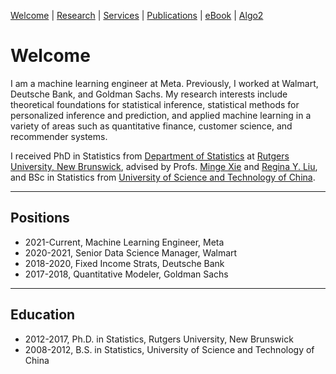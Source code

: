 [Welcome](/index) | [Research](/research) | [Services](/services) | [Publications](https://scholar.google.com/citations?user=itO_fw8AAAAJ&hl=en) | [eBook]() | [Algo2](https://thealgoschoice.mobirisesite.com/)

# Welcome

I am a machine learning engineer at Meta. Previously, I worked at Walmart, Deutsche Bank, and Goldman Sachs. My research interests include theoretical foundations for statistical inference, statistical methods for personalized inference and prediction, and applied machine learning in a variety of areas such as quantitative finance, customer science, and recommender systems. 

I received PhD in Statistics from <a href="http://stat.rutgers.edu/"> Department of Statistics</a> at <a href="https://newbrunswick.rutgers.edu/">Rutgers University, New Brunswick</a>, advised by Profs. <a href="http://www.stat.rutgers.edu/home/mxie/">Minge Xie</a> and <a href="http://www.stat.rutgers.edu/joomlatools-files/docman-files/Liu-CV-05-2015.pdf">Regina Y. Liu</a>, and BSc in Statistics from <a href="http://www.ustc.edu.cn/">University of Science and Technology of China</a>.

---

## Positions
* 2021-Current, Machine Learning Engineer, Meta
* 2020-2021, Senior Data Science Manager, Walmart
* 2018-2020, Fixed Income Strats, Deutsche Bank
* 2017-2018, Quantitative Modeler, Goldman Sachs

---

## Education 
* 2012-2017, Ph.D. in Statistics, Rutgers University, New Brunswick
* 2008-2012, B.S. in Statistics, University of Science and Technology of China
